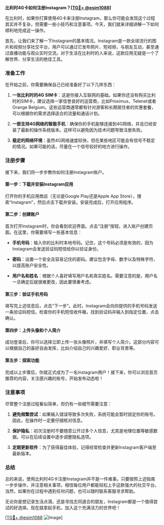 **比利时4G卡如何注册Instagram？[[TG💪+ @esim1088](https://t.me/s/esim1088)]**

在比利时，如果你打算使用4G卡来注册Instagram，那么你可能会发现这个过程其实并不复杂，但需要一些小技巧和注意事项。今天，我们就来详细讲解一下如何顺利地完成这一操作。

首先，让我们来了解一下Instagram的基本情况。Instagram是一款全球流行的图片和视频分享社交平台，用户可以通过它发布照片、短视频，与朋友互动，甚至通过直播功能与观众实时交流。对于生活在比利时的人来说，这款应用无疑是一个了解世界、分享生活的绝佳工具。

### 准备工作

在开始之前，你需要确保自己已经准备好了以下几样东西：

1. **一张比利时的4G SIM卡**：这是你接入互联网的基础。如果你还没有购买比利时的SIM卡，建议选择一家信誉良好的运营商，比如Proximus、Telenet或者Orange Belgium。这些运营商通常都有针对游客和长期居住者的优惠套餐，可以根据你的需求选择适合的流量和通话计划。

2. **一部支持4G网络的智能手机**：确保你的手机能够连接到4G网络，并且已经安装了最新的操作系统版本。这样可以避免因为技术问题导致注册失败。

3. **稳定的网络环境**：虽然4G网络速度较快，但在某些地区可能会有信号不稳定的情况。如果可能的话，尽量在一个信号较好的地方进行操作。

### 注册步骤

接下来，我们将一步步教你如何注册Instagram账户。

#### 第一步：下载并安装Instagram应用

打开你的手机应用商店（无论是Google Play还是Apple App Store），搜索“Instagram”，然后点击下载并安装。安装完成后，打开应用程序。

#### 第二步：创建账户

首次打开Instagram时，你会看到欢迎界面。点击“注册”按钮，进入账户创建页面。在这里，你需要填写一些基本信息：

- **手机号码**：输入你的比利时本地号码。记住，这个号码必须是有效的，因为Instagram会发送验证码短信给你以验证身份。
  
- **密码**：设置一个安全且容易记住的密码。建议包含字母、数字以及特殊字符，以提高账户安全性。

- **用户名和姓名**：根据个人喜好填写用户名和真实姓名。需要注意的是，用户名一旦确定后就很难更改，因此要慎重考虑。

#### 第三步：验证手机号码

填写完上述信息后，点击“下一步”。此时，Instagram会向你提供的手机号码发送一条验证码短信。检查你的手机短信收件箱，找到验证码并输入到指定位置，点击确认。

#### 第四步：上传头像和个人简介

成功登录后，你可以选择立即上传一张头像照片，并填写个人简介。这部分内容可以根据自己的喜好自由发挥，比如介绍自己的兴趣爱好、职业背景等。

#### 第五步：探索功能

完成以上步骤后，你就正式成为了一名Instagram用户！接下来，你可以浏览首页推荐的内容，关注感兴趣的账号，开始发布动态啦！

### 注意事项

尽管整个注册过程看似简单，但仍有一些细节需要注意：

1. **避免频繁尝试**：如果输入错误导致多次失败，系统可能会暂时锁定你的账号。因此，在操作时一定要仔细核对信息。

2. **保护隐私**：初次注册时不要随意公开过多个人信息，尤其是地理位置等敏感数据。可以在后续设置中逐步调整隐私选项。

3. **定期更新软件**：为了获得最佳体验，记得经常检查并更新Instagram客户端至最新版本。

### 总结

总的来说，使用比利时4G卡注册Instagram并不是一件难事。只要按照上述指南一步步操作，并注意相关事项，相信每位用户都能轻松上手这款强大的社交平台。当然，如果你在过程中遇到任何问题，也可以随时联系客服寻求帮助。

无论你是想记录生活点滴，还是寻找志同道合的朋友，Instagram都是一个值得尝试的好选择。现在就拿起手机，加入这个充满活力的世界吧！

[[TG💪+ @esim1088](https://t.me/s/esim1088) ![Image](https://i.postimg.cc/4NQfJmqS/Snipaste-2025-05-13-00-14-12.png)]